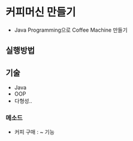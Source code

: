 # 커피머신 만들기
- Java Programming으로 Coffee Machine 만들기

## 실행방법

## 기술
- Java
- OOP
- 다형성..
### 메소드
- 커피 구매 : ~ 기능